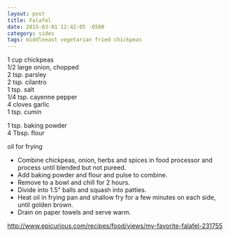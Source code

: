 ```yaml
---
layout: post
title: Falafel
date: 2015-03-01 12:42:05 -0500
category: sides
tags: middleeast vegetarian fried chickpeas
---
```

1 cup chickpeas  
1/2 large onion, chopped  
2 tsp. parsley  
2 tsp. cilantro  
1 tsp. salt  
1/4 tsp. cayenne pepper  
4 cloves garlic  
1 tsp. cumin  
  
1 tsp. baking powder  
4 Tbsp. flour  
  
oil for frying  

 * Combine chickpeas, onion, herbs and spices in food processor and process until blended but not pureed.
 * Add baking powder and flour and pulse to combine.
 * Remove to a bowl and chill for 2 hours.
 * Divide into 1.5" balls and squash into patties.
 * Heat oil in frying pan and shallow fry for a few minutes on each side, until golden brown.
 * Drain on paper towels and serve warm.

http://www.epicurious.com/recipes/food/views/my-favorite-falafel-231755  
